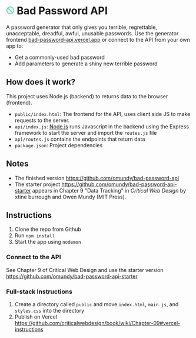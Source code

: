 # <img src="public/favicon-32x32.png" height=22 width=22> Bad Password API

<!-- 
Note: The README instructions are the same across the two projects... 

Since moving from hosting from Glitch to Github:
- You can't have a forked repo and the original in the same account. 
- You can't sync a fork of a template repo with the original.
- So, in order for -starter to be a fork of the original (to sync w/it), the original repo is under omundy/ and -starter (template) is under criticalwebdesign/ 

-->

A password generator that only gives you terrible, regrettable, unacceptable, dreadful, awful, unusable passwords. Use the generator frontend [bad-password-api.vercel.app](https://bad-password-api.vercel.app/) or connect to the API from your own app to:

- Get a commonly-used bad password
- Add parameters to generate a shiny new terrible password


## How does it work?

This project uses Node.js (backend) to returns data to the browser (frontend). 

- `public/index.html`: The frontend for the API, uses client side JS to make requests to the server.
- `api/index.js`: [Node.js](https://nodejs.org/en/about/) runs Javascript in the backend using the Express framework to start the server and import the `routes.js` file
- `api/routes.js` contains the endpoints that return data
- `package.json`: Project dependencies



## Notes

- The finished version https://github.com/omundy/bad-password-api
- The starter project https://github.com/omundy/bad-password-api-starter appears in Chapter 9 "Data Tracking" in <em>Critical Web Design</em> by xtine burrough and Owen Mundy (MIT Press).




## Instructions

1. Clone the repo from Github
1. Run `npm install`
1. Start the app using `nodemon`

### Connect to the API

See Chapter 9 of Critical Web Design and use the starter version 
https://github.com/omundy/bad-password-api-starter


### Full-stack Instructions

1. Create a directory called `public` and move `index.html`, `main.js`, and `styles.css` into the directory
1. Publish on Vercel https://github.com/criticalwebdesign/book/wiki/Chapter-09#vercel-instructions
